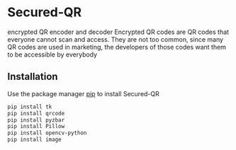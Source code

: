 # Secured-QR
encrypted QR encoder and decoder
Encrypted QR codes are QR codes that everyone cannot scan and access. 
They are not too common, since many QR codes are used in marketing, the developers of those codes want them to be accessible by everybody

## Installation

Use the package manager [pip](https://pip.pypa.io/en/stable/) to install Secured-QR
```bash
pip install tk
pip install qrcode
pip install pyzbar
pip install Pillow
pip install opencv-python
pip install image
